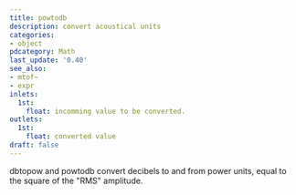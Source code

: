 ```yaml
---
title: powtodb
description: convert acoustical units
categories:
- object
pdcategory: Math
last_update: '0.40'
see_also:
- mtof~
- expr
inlets:
  1st:
    float: incomming value to be converted.
outlets:
  1st:
    float: converted value
draft: false
---
```

dbtopow and powtodb convert decibels to and from power units, equal to the square of the "RMS" amplitude.
